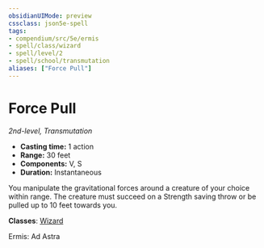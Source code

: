 ```yaml
---
obsidianUIMode: preview
cssclass: json5e-spell
tags:
- compendium/src/5e/ermis
- spell/class/wizard
- spell/level/2
- spell/school/transmutation
aliases: ["Force Pull"]
---
```

# Force Pull
*2nd-level, Transmutation*  

- **Casting time:** 1 action
- **Range:** 30 feet
- **Components:** V, S
- **Duration:** Instantaneous

You manipulate the gravitational forces around a creature of your choice within range. The creature must succeed on a Strength saving throw or be pulled up to 10 feet towards you.

**Classes**: [Wizard](../../../z_compendium/classes/wizard.md#)

Ermis: Ad Astra